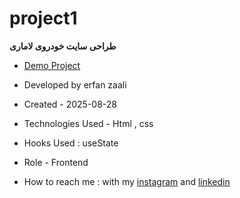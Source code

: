 # project1

**طراحی سایت خودروی لاماری**


- [Demo Project](https://erfanzaali-dev.github.io/project1/)

- Developed by erfan zaali

- Created - 2025-08-28

- Technologies Used - Html , css

- Hooks Used : useState 

- Role - Frontend

- How to reach me : with my [instagram](https://www.instagram.com/erfanzaali.dev) and [linkedin](https://www.linkedin.com/in/erfan-zaali)

